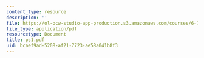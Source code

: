 ```yaml
---
content_type: resource
description: ''
file: https://ol-ocw-studio-app-production.s3.amazonaws.com/courses/6-780-semiconductor-manufacturing-spring-2003/bcaef9ad5208af217723ae58a041b8f3_ps1.pdf
file_type: application/pdf
resourcetype: Document
title: ps1.pdf
uid: bcaef9ad-5208-af21-7723-ae58a041b8f3
---
```

